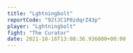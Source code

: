 ```yaml
---
title: "Lghtningbolt"
reportCode: "92tJC1P8zdqrZ43p"
player: "Lghtningbolt"
fight: "The Curator"
date: 2021-10-16T13:08:36.936000+00:00
---
```

